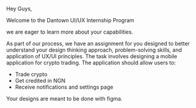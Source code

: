 Hey Guys,

Welcome to the Dantown UI/UX Internship Program

we are eager to learn more about your capabilities.

As part of our process, we have an assignment for you designed to better understand your design thinking  approach, problem-solving skills, and application of UX/UI principles. The task involves designing a mobile application for crypto trading. The application should allow users to:

- Trade crypto  
- Get credited in NGN
- Receive notifications and settings page

Your designs are meant to be done with figma.
